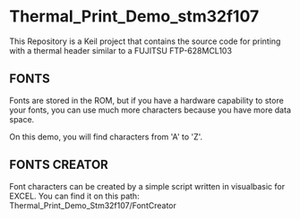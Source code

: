 Thermal_Print_Demo_stm32f107
============================

This Repository is a Keil project that contains the source code for printing with a thermal header similar to a FUJITSU FTP-628MCL103

FONTS
-----------

Fonts are stored in the ROM, but if you have a hardware capability to store your fonts, you can use much more characters because you have more data space.

On this demo, you will find characters from 'A' to 'Z'.

FONTS CREATOR
-------------

Font characters can be created by a simple script written in visualbasic for EXCEL.
You can find it on this path: Thermal_Print_Demo_Stm32f107/FontCreator

